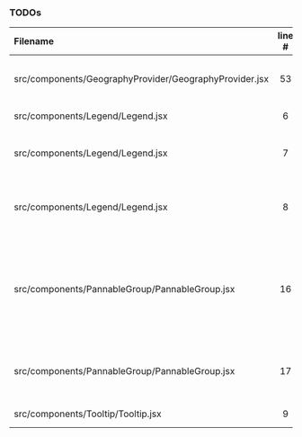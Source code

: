 ### TODOs
| Filename | line # | TODO
|:------|:------:|:------
| src/components/GeographyProvider/GeographyProvider.jsx | 53 | centralise and i18nise string
| src/components/Legend/Legend.jsx | 6 | toggle legend
| src/components/Legend/Legend.jsx | 7 | make compatible with scaleLinear
| src/components/Legend/Legend.jsx | 8 | allow positioning; top-left, bottom-right etc
| src/components/PannableGroup/PannableGroup.jsx | 16 | - very rough around the edges: missing smooth transition from zoom to pan
| src/components/PannableGroup/PannableGroup.jsx | 17 | - when zoomed, the pan is too sensitive
| src/components/Tooltip/Tooltip.jsx | 9 | no data option
